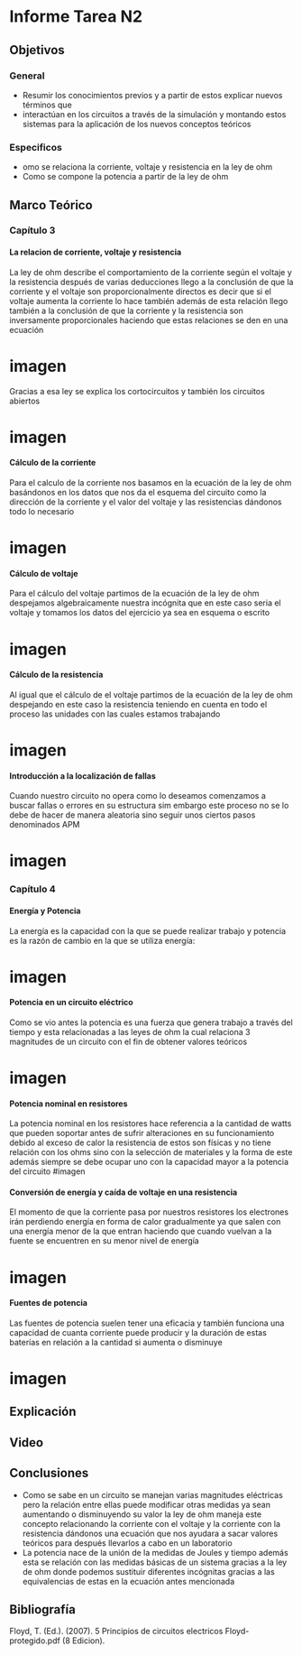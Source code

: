 # Informe Tarea N2
## Objetivos
### General
- Resumir los conocimientos previos y a partir de estos explicar nuevos términos que 
- interactúan en los circuitos a través de la simulación y montando estos sistemas para la aplicación de los nuevos conceptos teóricos 
### Especificos
- omo se relaciona la corriente, voltaje y resistencia en la ley de ohm 
- Como se compone la potencia a partir de la ley de ohm
## Marco Teórico
### Capítulo 3
#### La relacion de corriente, voltaje y resistencia
La ley de ohm describe el comportamiento de la corriente según el voltaje y la resistencia después de varias deducciones llego a la conclusión de que la corriente y el voltaje son proporcionalmente directos es decir que si el voltaje aumenta la corriente lo hace también además de esta relación llego también a la conclusión de que la corriente y la resistencia son inversamente proporcionales haciendo que estas relaciones se den en una ecuación
# imagen
Gracias a esa ley se explica los cortocircuitos y también los circuitos abiertos
# imagen
#### Cálculo de la corriente
Para el calculo de la corriente nos basamos en la ecuación de la ley de ohm basándonos en los datos que nos da el esquema del circuito como la dirección de la corriente y el valor del voltaje y las resistencias dándonos todo lo necesario
# imagen
#### Cálculo de voltaje
Para el cálculo del voltaje partimos de la ecuación de la ley de ohm despejamos algebraicamente nuestra incógnita que en este caso seria el voltaje y tomamos los datos del ejercicio ya sea en esquema o escrito
# imagen
#### Cálculo de la resistencia
Al igual que el cálculo de el voltaje partimos de la ecuación de la ley de ohm despejando en este caso la resistencia teniendo en cuenta en todo el proceso las unidades con las cuales estamos trabajando
# imagen
#### Introducción a la localización de fallas
Cuando nuestro circuito no opera como lo deseamos comenzamos a buscar fallas o errores en su estructura sim embargo este proceso no se lo debe de hacer de manera aleatoria sino seguir unos ciertos pasos denominados APM
# imagen
### Capítulo 4
#### Energía y Potencia
La energía es la capacidad con la que se puede realizar trabajo y potencia es la razón de cambio en la que se utiliza energía:
# imagen
#### Potencia en un circuito eléctrico
Como se vio antes la potencia es una fuerza que genera trabajo a través del tiempo y esta relacionadas a las leyes de ohm la cual relaciona 3 magnitudes de un circuito con el fin de obtener valores teóricos
# imagen
#### Potencia nominal en resistores
La potencia nominal en los resistores hace referencia a la cantidad de watts que pueden soportar antes de sufrir alteraciones en su funcionamiento debido al exceso de calor la resistencia de estos son físicas y no tiene relación con los ohms sino con la selección de materiales y la forma de este además siempre se debe ocupar uno con la capacidad mayor a la potencia del circuito
#imagen
#### Conversión de energía y caída de voltaje en una resistencia
El momento de que la corriente pasa por nuestros resistores los electrones irán perdiendo energía en forma de calor gradualmente ya que salen con una energía menor de la que entran haciendo que cuando vuelvan a la fuente se encuentren en su menor nivel de energía 
# imagen
#### Fuentes de potencia 
Las fuentes de potencia suelen tener una eficacia y también funciona una capacidad de cuanta corriente puede producir y la duración de estas baterías en relación a la cantidad si aumenta o disminuye
# imagen
## Explicación
## Video
## Conclusiones
-	Como se sabe en un circuito se manejan varias magnitudes eléctricas pero la relación entre ellas puede modificar otras medidas ya sean aumentando o disminuyendo su valor la ley de ohm maneja este concepto relacionando la corriente con el voltaje y la corriente con la resistencia dándonos una ecuación que nos ayudara a sacar valores teóricos para después llevarlos a cabo en un laboratorio
-	La potencia nace de la unión de la medidas de Joules y tiempo además esta se relación con las medidas básicas de un sistema gracias a la ley de ohm donde podemos sustituir diferentes incógnitas gracias a las equivalencias de estas en la ecuación antes mencionada

## Bibliografía
Floyd, T. (Ed.). (2007). 5 Principios de circuitos electricos Floyd-protegido.pdf (8 Edicion).
